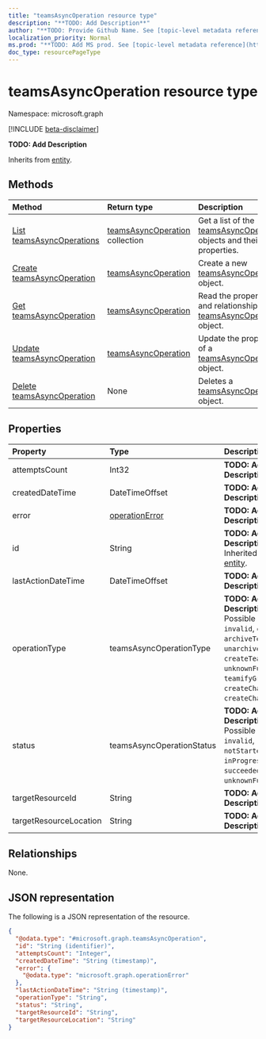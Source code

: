 ```yaml
---
title: "teamsAsyncOperation resource type"
description: "**TODO: Add Description**"
author: "**TODO: Provide Github Name. See [topic-level metadata reference](https://msgo.azurewebsites.net/add/document/guidelines/metadata.html#topic-level-metadata)**"
localization_priority: Normal
ms.prod: "**TODO: Add MS prod. See [topic-level metadata reference](https://msgo.azurewebsites.net/add/document/guidelines/metadata.html#topic-level-metadata)**"
doc_type: resourcePageType
---
```


# teamsAsyncOperation resource type

Namespace: microsoft.graph

[!INCLUDE [beta-disclaimer](../../includes/beta-disclaimer.md)]

**TODO: Add Description**


Inherits from [entity](../resources/entity.md).

## Methods
|Method|Return type|Description|
|:---|:---|:---|
|[List teamsAsyncOperations](../api/teamsasyncoperation-list.md)|[teamsAsyncOperation](../resources/teamsasyncoperation.md) collection|Get a list of the [teamsAsyncOperation](../resources/teamsasyncoperation.md) objects and their properties.|
|[Create teamsAsyncOperation](../api/teamsasyncoperation-create.md)|[teamsAsyncOperation](../resources/teamsasyncoperation.md)|Create a new [teamsAsyncOperation](../resources/teamsasyncoperation.md) object.|
|[Get teamsAsyncOperation](../api/teamsasyncoperation-get.md)|[teamsAsyncOperation](../resources/teamsasyncoperation.md)|Read the properties and relationships of a [teamsAsyncOperation](../resources/teamsasyncoperation.md) object.|
|[Update teamsAsyncOperation](../api/teamsasyncoperation-update.md)|[teamsAsyncOperation](../resources/teamsasyncoperation.md)|Update the properties of a [teamsAsyncOperation](../resources/teamsasyncoperation.md) object.|
|[Delete teamsAsyncOperation](../api/teamsasyncoperation-delete.md)|None|Deletes a [teamsAsyncOperation](../resources/teamsasyncoperation.md) object.|

## Properties
|Property|Type|Description|
|:---|:---|:---|
|attemptsCount|Int32|**TODO: Add Description**|
|createdDateTime|DateTimeOffset|**TODO: Add Description**|
|error|[operationError](../resources/operationerror.md)|**TODO: Add Description**|
|id|String|**TODO: Add Description** Inherited from [entity](../resources/entity.md).|
|lastActionDateTime|DateTimeOffset|**TODO: Add Description**|
|operationType|teamsAsyncOperationType|**TODO: Add Description**. Possible values are: `invalid`, `cloneTeam`, `archiveTeam`, `unarchiveTeam`, `createTeam`, `unknownFutureValue`, `teamifyGroup`, `createChannel`, `createChat`.|
|status|teamsAsyncOperationStatus|**TODO: Add Description**. Possible values are: `invalid`, `notStarted`, `inProgress`, `succeeded`, `failed`, `unknownFutureValue`.|
|targetResourceId|String|**TODO: Add Description**|
|targetResourceLocation|String|**TODO: Add Description**|

## Relationships
None.

## JSON representation
The following is a JSON representation of the resource.
<!-- {
  "blockType": "resource",
  "keyProperty": "id",
  "@odata.type": "microsoft.graph.teamsAsyncOperation",
  "baseType": "microsoft.graph.entity",
  "openType": true
}
-->
``` json
{
  "@odata.type": "#microsoft.graph.teamsAsyncOperation",
  "id": "String (identifier)",
  "attemptsCount": "Integer",
  "createdDateTime": "String (timestamp)",
  "error": {
    "@odata.type": "microsoft.graph.operationError"
  },
  "lastActionDateTime": "String (timestamp)",
  "operationType": "String",
  "status": "String",
  "targetResourceId": "String",
  "targetResourceLocation": "String"
}
```

